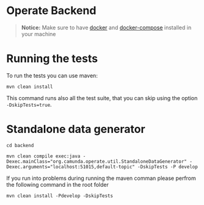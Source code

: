 # Operate Backend

> **Notice:** Make sure to have [docker](https://docs.docker.com/install/)
> and [docker-compose](https://docs.docker.com/compose/install/) installed
> in your machine

# Running the tests

To run the tests you can use maven:

```
mvn clean install
```

This command runs also all the test suite, that you can skip using the
option `-DskipTests=true`.

# Standalone data generator

```
cd backend

mvn clean compile exec:java -Dexec.mainClass="org.camunda.operate.util.StandaloneDataGenerator" -Dexec.arguments="localhost:51015,default-topic" -DskipTests -P develop
```

If you run into problems during running the maven comman please perfrom the following command in the root folder 
```
mvn clean install -Pdevelop -DskipTests
```
